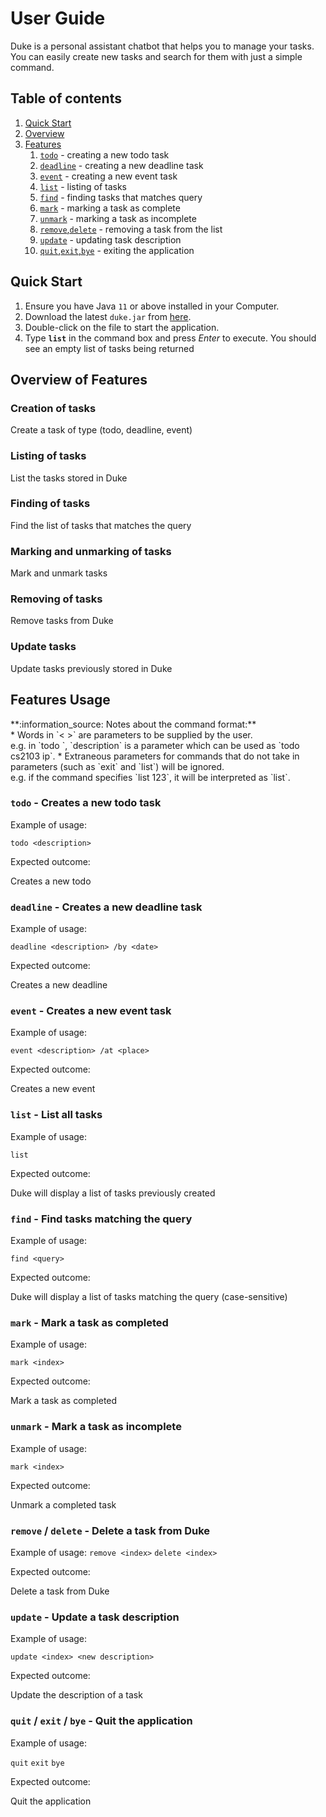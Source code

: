 # User Guide
Duke is a personal assistant chatbot that helps you to manage your tasks. You can 
easily create new tasks and search for them with just a simple command. 

## Table of contents
1. [Quick Start](#quick-start)
2. [Overview](#overview-of-features)
3. [Features](#features-usage)
   1. [`todo`](#todo---creates-a-new-todo-task) - creating a new todo task
   2. [`deadline`](#deadline---creates-a-new-deadline-task) - creating a new deadline task
   3. [`event`](#event---creates-a-new-event-task) - creating a new event task
   4. [`list`](#list---list-all-tasks) - listing of tasks
   5. [`find`](#find---find-tasks-matching-the-query) - finding tasks that matches query
   6. [`mark`](#mark---mark-a-task-as-completed) - marking a task as complete
   7. [`unmark`](#unmark---mark-a-task-as-incomplete) - marking a task as incomplete
   8. [`remove`,`delete`](#remove--delete---delete-a-task-from-duke) - removing a task from the list
   9. [`update`](#update---update-a-task-description)  - updating task description
   10. [`quit`,`exit`,`bye`](#quit--exit--bye---quit-the-application) - exiting the application
   
## Quick Start
1. Ensure you have Java `11` or above installed in your Computer.
2. Download the latest `duke.jar` from [here](https://github.com/justins00/ip/releases).
3. Double-click on the file to start the application.
4. Type **`list`** in the command box and press _Enter_ to execute. You should see an empty list of tasks being returned

## Overview of Features 

### Creation of tasks

Create a task of type (todo, deadline, event)

### Listing of tasks

List the tasks stored in Duke

### Finding of tasks

Find the list of tasks that matches the query

### Marking and unmarking of tasks

Mark and unmark tasks

### Removing of tasks

Remove tasks from Duke 

### Update tasks

Update tasks previously stored in Duke


## Features Usage
<div markdown="block" class="alert alert-info">
**:information_source: Notes about the command format:**<br>
* Words in `< >` are parameters to be supplied by the user.<br>
  e.g. in `todo <description>`, `description` is a parameter which can be used as `todo cs2103 ip`.
* Extraneous parameters for commands that do not take in parameters (such as `exit` and `list`) will be ignored.<br>
  e.g. if the command specifies `list 123`, it will be interpreted as `list`.
</div>

### `todo` - Creates a new todo task

Example of usage:

`todo <description>`

Expected outcome:

Creates a new todo



### `deadline` - Creates a new deadline task

Example of usage:

`deadline <description> /by <date>`

Expected outcome:

Creates a new deadline



### `event` - Creates a new event task

Example of usage:

`event <description> /at <place>`

Expected outcome:

Creates a new event

### `list` - List all tasks

Example of usage: 

`list`

Expected outcome:

Duke will display a list of tasks previously created



### `find` - Find tasks matching the query

Example of usage: 

`find <query>`

Expected outcome:

Duke will display a list of tasks matching the query (case-sensitive)



### `mark` - Mark a task as completed

Example of usage: 

`mark <index>`

Expected outcome:

Mark a task as completed 



### `unmark` - Mark a task as incomplete

Example of usage: 

`mark <index>`

Expected outcome:

Unmark a completed task



### `remove` / `delete` - Delete a task from Duke

Example of usage: 
`remove <index>`
`delete <index>`

Expected outcome:

Delete a task from Duke



### `update` - Update a task description

Example of usage: 

`update <index> <new description>`

Expected outcome:

Update the description of a task


### `quit` / `exit` / `bye` - Quit the application

Example of usage: 

`quit`
`exit`
`bye`

Expected outcome:

Quit the application
